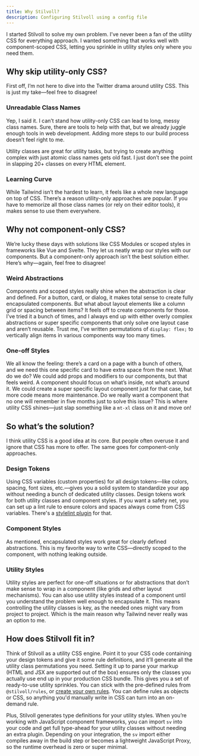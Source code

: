 ```yaml
---
title: Why Stilvoll?
description: Configuring Stilvoll using a config file
---
```


I started Stilvoll to solve my own problem. I’ve never been a fan of the utility CSS for everything approach. I wanted something that works well with component-scoped CSS, letting you sprinkle in utility styles only where you need them.

## Why skip utility-only CSS?

First off, I’m not here to dive into the Twitter drama around utility CSS. This is just my take—feel free to disagree!

### Unreadable Class Names

Yep, I said it. I can’t stand how utility-only CSS can lead to long, messy class names. Sure, there are tools to help with that, but we already juggle enough tools in web development. Adding more steps to our build process doesn’t feel right to me.

Utility classes are great for utility tasks, but trying to create anything complex with just atomic class names gets old fast. I just don’t see the point in slapping 20+ classes on every HTML element.

### Learning Curve

While Tailwind isn’t the hardest to learn, it feels like a whole new language on top of CSS. There’s a reason utility-only approaches are popular. If you have to memorize all those class names (or rely on their editor tools), it makes sense to use them everywhere.

## Why not component-only CSS?

We’re lucky these days with solutions like CSS Modules or scoped styles in frameworks like Vue and Svelte. They let us neatly wrap our styles with our components. But a component-only approach isn’t the best solution either. Here’s why—again, feel free to disagree!

### Weird Abstractions

Components and scoped styles really shine when the abstraction is clear and defined. For a button, card, or dialog, it makes total sense to create fully encapsulated components. But what about layout elements like a column grid or spacing between items? It feels off to create components for those. I’ve tried it a bunch of times, and I always end up with either overly complex abstractions or super specific components that only solve one layout case and aren’t reusable. Trust me, I’ve written permutations of `display: flex;` to vertically align items in various components way too many times.

### One-off Styles

We all know the feeling: there’s a card on a page with a bunch of others, and we need this one specific card to have extra space from the next. What do we do? We could add props and modifiers to our components, but that feels weird. A component should focus on what’s inside, not what’s around it. We could create a super specific layout component just for that case, but more code means more maintenance. Do we really want a component that no one will remember in five months just to solve this issue? This is where utility CSS shines—just slap something like a `mt-xl` class on it and move on!

## So what’s the solution?

I think utility CSS is a good idea at its core. But people often overuse it and ignore that CSS has more to offer. The same goes for component-only approaches.

### Design Tokens

Using CSS variables (custom properties) for all design tokens—like colors, spacing, font sizes, etc.—gives you a solid system to standardize your app without needing a bunch of dedicated utility classes. Design tokens work for both utility classes and component styles. If you want a safety net, you can set up a lint rule to ensure colors and spaces always come from CSS variables. There's a [stylelint plugin](https://github.com/AndyOGo/stylelint-declaration-strict-value) for that.

### Component Styles

As mentioned, encapsulated styles work great for clearly defined abstractions. This is my favorite way to write CSS—directly scoped to the component, with nothing leaking outside.

### Utility Styles

Utility styles are perfect for one-off situations or for abstractions that don’t make sense to wrap in a component (like grids and other layout mechanisms). You can also use utility styles instead of a component until you understand the problem well enough to encapsulate it. This means controlling the utility classes is key, as the needed ones might vary from project to project. Which is the main reason why Tailwind never really was an option to me.

## How does Stilvoll fit in?

Think of Stilvoll as a utility CSS engine. Point it to your CSS code containing your design tokens and give it some rule definitions, and it’ll generate all the utility class permutations you need. Setting it up to parse your markup (HTML and JSX are supported out of the box) ensures only the classes you actually use end up in your production CSS bundle. This gives you a set of ready-to-use utility sprinkles. You can stick with the pre-defined rules from `@stilvoll/rules`, or [create your own rules](/guides/creating-rules). You can define rules as objects or CSS, so anything you'd manually write in CSS can turn into an on-demand rule.

Plus, Stilvoll generates type definitions for your utility styles. When you’re working with JavaScript component frameworks, you can import `sv` into your code and get full type-ahead for your utility classes without needing an extra plugin. Depending on your integration, the `sv` import either compiles away in the build step or becomes a lightweight JavaScript Proxy, so the runtime overhead is zero or super minimal.
